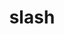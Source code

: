 ---
title: slash
slug: slash
github_link: https://github.com/tommy351/Octopress-Theme-Slash
demo_preview: http://zespia.tw/Octopress-Theme-Slash/
demo_screenshot: 
description: ''
---
